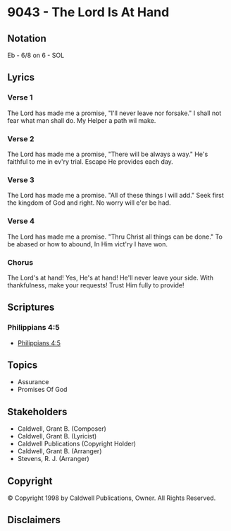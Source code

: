 # 9043 - The Lord Is At Hand

## Notation

Eb - 6/8 on 6 - SOL

## Lyrics

### Verse 1

The Lord has made me a promise, "I'll never leave nor forsake." I shall not fear what man shall do. My Helper a path wil make.

### Verse 2

The Lord  has made me a promise, "There will be always a way." He's faithful to me in ev'ry trial. Escape He provides each day.

### Verse 3

The Lord has made me a promise. "All of these things I will add." Seek first the kingdom of God and right. No worry will e'er be had.

### Verse 4

The Lord has made me a promise. "Thru Christ all things can be done." To be abased or how to abound, In Him vict'ry I have won.

### Chorus

The Lord's at  hand! Yes, He's at hand! He'll never leave your side. With thankfulness, make your requests! Trust Him fully to provide!


## Scriptures

### Philippians 4:5

- [Philippians 4:5](https://www.biblegateway.com/passage/?search=Philippians%204%3A5)


## Topics

- Assurance
- Promises Of God

## Stakeholders

- Caldwell, Grant B. (Composer)
- Caldwell, Grant B. (Lyricist)
- Caldwell Publications (Copyright Holder)
- Caldwell, Grant B. (Arranger)
- Stevens, R. J. (Arranger)

## Copyright

© Copyright 1998 by Caldwell Publications, Owner. All Rights Reserved.


## Disclaimers


